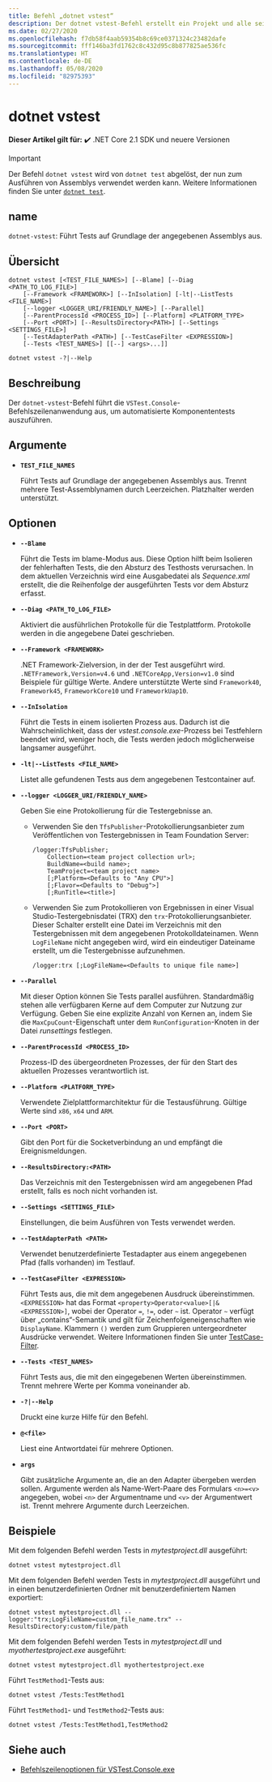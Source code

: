 ```yaml
---
title: Befehl „dotnet vstest“
description: Der dotnet vstest-Befehl erstellt ein Projekt und alle seine Abhängigkeiten.
ms.date: 02/27/2020
ms.openlocfilehash: f7db58f4aab59354b8c69ce0371324c23482dafe
ms.sourcegitcommit: fff146ba3fd1762c8c432d95c8b877825ae536fc
ms.translationtype: HT
ms.contentlocale: de-DE
ms.lasthandoff: 05/08/2020
ms.locfileid: "82975393"
---
```

# <a name="dotnet-vstest"></a>dotnet vstest

**Dieser Artikel gilt für:** ✔️ .NET Core 2.1 SDK und neuere Versionen

> [!IMPORTANT]
> Der Befehl `dotnet vstest` wird von `dotnet test` abgelöst, der nun zum Ausführen von Assemblys verwendet werden kann. Weitere Informationen finden Sie unter [`dotnet test`](dotnet-test.md).

## <a name="name"></a>name

`dotnet-vstest`: Führt Tests auf Grundlage der angegebenen Assemblys aus.

## <a name="synopsis"></a>Übersicht

```dotnetcli
dotnet vstest [<TEST_FILE_NAMES>] [--Blame] [--Diag <PATH_TO_LOG_FILE>]
    [--Framework <FRAMEWORK>] [--InIsolation] [-lt|--ListTests <FILE_NAME>]
    [--logger <LOGGER_URI/FRIENDLY_NAME>] [--Parallel]
    [--ParentProcessId <PROCESS_ID>] [--Platform] <PLATFORM_TYPE>
    [--Port <PORT>] [--ResultsDirectory<PATH>] [--Settings <SETTINGS_FILE>]
    [--TestAdapterPath <PATH>] [--TestCaseFilter <EXPRESSION>]
    [--Tests <TEST_NAMES>] [[--] <args>...]]

dotnet vstest -?|--Help
```

## <a name="description"></a>Beschreibung

Der `dotnet-vstest`-Befehl führt die `VSTest.Console`-Befehlszeilenanwendung aus, um automatisierte Komponententests auszuführen.

## <a name="arguments"></a>Argumente

- **`TEST_FILE_NAMES`**

  Führt Tests auf Grundlage der angegebenen Assemblys aus. Trennt mehrere Test-Assemblynamen durch Leerzeichen. Platzhalter werden unterstützt.

## <a name="options"></a>Optionen

- **`--Blame`**

  Führt die Tests im blame-Modus aus. Diese Option hilft beim Isolieren der fehlerhaften Tests, die den Absturz des Testhosts verursachen. In dem aktuellen Verzeichnis wird eine Ausgabedatei als *Sequence.xml* erstellt, die die Reihenfolge der ausgeführten Tests vor dem Absturz erfasst.

- **`--Diag <PATH_TO_LOG_FILE>`**

  Aktiviert die ausführlichen Protokolle für die Testplattform. Protokolle werden in die angegebene Datei geschrieben.

- **`--Framework <FRAMEWORK>`**

  .NET Framework-Zielversion, in der der Test ausgeführt wird. `.NETFramework,Version=v4.6` und `.NETCoreApp,Version=v1.0` sind Beispiele für gültige Werte. Andere unterstützte Werte sind `Framework40`, `Framework45`, `FrameworkCore10` und `FrameworkUap10`.

- **`--InIsolation`**

  Führt die Tests in einem isolierten Prozess aus. Dadurch ist die Wahrscheinlichkeit, dass der *vstest.console.exe*-Prozess bei Testfehlern beendet wird, weniger hoch, die Tests werden jedoch möglicherweise langsamer ausgeführt.

- **`-lt|--ListTests <FILE_NAME>`**

  Listet alle gefundenen Tests aus dem angegebenen Testcontainer auf.

- **`--logger <LOGGER_URI/FRIENDLY_NAME>`**

  Geben Sie eine Protokollierung für die Testergebnisse an.

  - Verwenden Sie den `TfsPublisher`-Protokollierungsanbieter zum Veröffentlichen von Testergebnissen in Team Foundation Server:

    ```console
    /logger:TfsPublisher;
        Collection=<team project collection url>;
        BuildName=<build name>;
        TeamProject=<team project name>
        [;Platform=<Defaults to "Any CPU">]
        [;Flavor=<Defaults to "Debug">]
        [;RunTitle=<title>]
    ```

  - Verwenden Sie zum Protokollieren von Ergebnissen in einer Visual Studio-Testergebnisdatei (TRX) den `trx`-Protokollierungsanbieter. Dieser Schalter erstellt eine Datei im Verzeichnis mit den Testergebnissen mit dem angegebenen Protokolldateinamen. Wenn `LogFileName` nicht angegeben wird, wird ein eindeutiger Dateiname erstellt, um die Testergebnisse aufzunehmen.

    ```console
    /logger:trx [;LogFileName=<Defaults to unique file name>]
    ```

- **`--Parallel`**

  Mit dieser Option können Sie Tests parallel ausführen. Standardmäßig stehen alle verfügbaren Kerne auf dem Computer zur Nutzung zur Verfügung. Geben Sie eine explizite Anzahl von Kernen an, indem Sie die `MaxCpuCount`-Eigenschaft unter dem `RunConfiguration`-Knoten in der Datei *runsettings* festlegen.

- **`--ParentProcessId <PROCESS_ID>`**

  Prozess-ID des übergeordneten Prozesses, der für den Start des aktuellen Prozesses verantwortlich ist.

- **`--Platform <PLATFORM_TYPE>`**

  Verwendete Zielplattformarchitektur für die Testausführung. Gültige Werte sind `x86`, `x64` und `ARM`.

- **`--Port <PORT>`**

  Gibt den Port für die Socketverbindung an und empfängt die Ereignismeldungen.

- **`--ResultsDirectory:<PATH>`**

  Das Verzeichnis mit den Testergebnissen wird am angegebenen Pfad erstellt, falls es noch nicht vorhanden ist.

- **`--Settings <SETTINGS_FILE>`**

  Einstellungen, die beim Ausführen von Tests verwendet werden.

- **`--TestAdapterPath <PATH>`**

  Verwendet benutzerdefinierte Testadapter aus einem angegebenen Pfad (falls vorhanden) im Testlauf.

- **`--TestCaseFilter <EXPRESSION>`**

  Führt Tests aus, die mit dem angegebenen Ausdruck übereinstimmen. `<EXPRESSION>` hat das Format `<property>Operator<value>[|&<EXPRESSION>]`, wobei der Operator `=`, `!=`, oder `~` ist. Operator `~` verfügt über „contains“-Semantik und gilt für Zeichenfolgeneigenschaften wie `DisplayName`. Klammern `()` werden zum Gruppieren untergeordneter Ausdrücke verwendet. Weitere Informationen finden Sie unter [TestCase-Filter](https://github.com/Microsoft/vstest-docs/blob/master/docs/filter.md).

- **`--Tests <TEST_NAMES>`**

  Führt Tests aus, die mit den eingegebenen Werten übereinstimmen. Trennt mehrere Werte per Komma voneinander ab.

- **`-?|--Help`**

  Druckt eine kurze Hilfe für den Befehl.

- **`@<file>`**

  Liest eine Antwortdatei für mehrere Optionen.

- **`args`**

  Gibt zusätzliche Argumente an, die an den Adapter übergeben werden sollen. Argumente werden als Name-Wert-Paare des Formulars `<n>=<v>` angegeben, wobei `<n>` der Argumentname und `<v>` der Argumentwert ist. Trennt mehrere Argumente durch Leerzeichen.

## <a name="examples"></a>Beispiele

Mit dem folgenden Befehl werden Tests in *mytestproject.dll* ausgeführt:

```dotnetcli
dotnet vstest mytestproject.dll
```

Mit dem folgenden Befehl werden Tests in *mytestproject.dll* ausgeführt und in einen benutzerdefinierten Ordner mit benutzerdefiniertem Namen exportiert:

```dotnetcli
dotnet vstest mytestproject.dll --logger:"trx;LogFileName=custom_file_name.trx" --ResultsDirectory:custom/file/path
```

Mit dem folgenden Befehl werden Tests in *mytestproject.dll* und *myothertestproject.exe* ausgeführt:

```dotnetcli
dotnet vstest mytestproject.dll myothertestproject.exe
```

Führt `TestMethod1`-Tests aus:

```dotnetcli
dotnet vstest /Tests:TestMethod1
```

Führt `TestMethod1`- und `TestMethod2`-Tests aus:

```dotnetcli
dotnet vstest /Tests:TestMethod1,TestMethod2
```

## <a name="see-also"></a>Siehe auch

- [Befehlszeilenoptionen für VSTest.Console.exe](/visualstudio/test/vstest-console-options)
